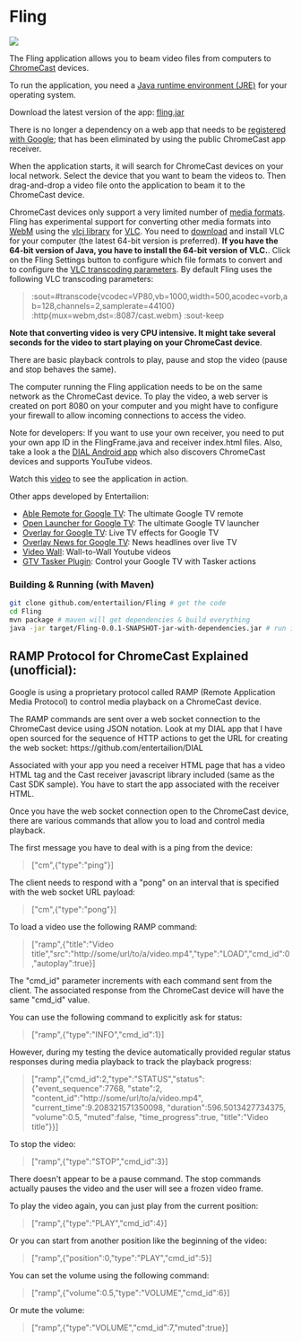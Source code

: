 Fling
=====

<p><img src="http://chromecast.entertailion.com/chromecastanimation100.gif"/></p>

<p>The Fling application allows you to beam video files from computers to <a href="https://www.google.com/intl/en/chrome/devices/chromecast/">ChromeCast</a> devices.</p>

<p>To run the application, you need a <a href="http://www.oracle.com/technetwork/java/javase/downloads/index.html">Java runtime environment (JRE)</a> for your operating system. </p>

<p>Download the latest version of the app: <a href="http://goo.gl/HAc9ex">fling.jar</a></p>

<p>There is no longer a dependency on a web app that needs to be <a href="https://developers.google.com/cast/whitelisting#whitelist-receiver">registered with Google</a>; that has been eliminated by using the public ChromeCast app receiver.</p>

<p>When the application starts, it will search for ChromeCast devices on your local network. Select the device that you want to beam the videos to.
Then drag-and-drop a video file onto the application to beam it to the ChromeCast device.</p>

<p>ChromeCast devices only support a very limited number of <a href="https://developers.google.com/cast/supported_media_types">media formats</a>.
Fling has experimental support for converting other media formats into <a href="http://en.wikipedia.org/wiki/WebM">WebM</a> using the <a href="https://github.com/caprica/vlcj">vlcj library</a> for <a href="http://www.videolan.org/index.html">VLC</a>. 
You need to <a href="http://www.videolan.org/vlc/#download">download</a> and install VLC for your computer (the latest 64-bit version is preferred). <b>If you have the 64-bit version of Java, you have to install the 64-bit version of VLC.</b>. Click on the Fling Settings button to configure which file formats to convert and
to configure the <a href="http://www.videolan.org/doc/streaming-howto/en/ch03.html#id346868">VLC transcoding parameters</a>. By default Fling uses the following VLC transcoding parameters:
<blockquote>
:sout=#transcode{vcodec=VP80,vb=1000,width=500,acodec=vorb,ab=128,channels=2,samplerate=44100} :http{mux=webm,dst=:8087/cast.webm} :sout-keep
</blockquote>
<b>Note that converting video is very CPU intensive. It might take several seconds for the video to start playing on your ChromeCast device</b>.
</p>

<p>There are basic playback controls to play, pause and stop the video (pause and stop behaves the same).</p>

<p>The computer running the Fling application needs to be on the same network as the ChromeCast device. 
To play the video, a web server is created on port 8080 on your computer and you might have to configure your firewall to allow incoming connections to access the video.</p>

<p>Note for developers: If you want to use your own receiver, you need to put your own app ID in the FlingFrame.java and receiver index.html files. Also, take a look a the <a href="https://github.com/entertailion/DIAL">DIAL Android app</a> which also discovers ChromeCast devices and supports YouTube videos.</p>

<p>Watch this <a href="http://youtu.be/fehncl0nTAE">video</a> to see the application in action.</p>

<p>Other apps developed by Entertailion:
<ul>
<li><a href="https://play.google.com/store/apps/details?id=com.entertailion.android.tvremote">Able Remote for Google TV</a>: The ultimate Google TV remote</li>
<li><a href="https://play.google.com/store/apps/details?id=com.entertailion.android.launcher">Open Launcher for Google TV</a>: The ultimate Google TV launcher</li>
<li><a href="https://play.google.com/store/apps/details?id=com.entertailion.android.overlay">Overlay for Google TV</a>: Live TV effects for Google TV</li>
<li><a href="https://play.google.com/store/apps/details?id=com.entertailion.android.overlaynews">Overlay News for Google TV</a>: News headlines over live TV</li>
<li><a href="https://play.google.com/store/apps/details?id=com.entertailion.android.videowall">Video Wall</a>: Wall-to-Wall Youtube videos</li>
<li><a href="https://play.google.com/store/apps/details?id=com.entertailion.android.tasker">GTV Tasker Plugin</a>: Control your Google TV with Tasker actions</li>
</ul>
</p>

### Building & Running (with Maven)

```bash
git clone github.com/entertailion/Fling # get the code
cd Fling
mvn package # maven will get dependencies & build everything
java -jar target/Fling-0.0.1-SNAPSHOT-jar-with-dependencies.jar # run it!
```


<p>
<h2>RAMP Protocol for ChromeCast Explained (unofficial):</h2>

Google is using a proprietary protocol called RAMP (Remote Application Media Protocol) to control media playback on a ChromeCast device.</p>

<p>The RAMP commands are sent over a web socket connection to the ChromeCast device using JSON notation.
Look at my DIAL app that I have open sourced for the sequence of HTTP actions to get the URL for creating the web socket: https://github.com/entertailion/DIAL</p>

<p>Associated with your app you need a receiver HTML page that has a video HTML tag and the Cast receiver javascript library included (same as the Cast SDK sample).
You have to start the app associated with the receiver HTML.</p>

<p>Once you have the web socket connection open to the ChromeCast device, there are various commands that allow you to load and control media playback.</p>

<p>The first message you have to deal with is a ping from the device: 
<blockquote>
["cm",{"type":"ping"}]
</blockquote>
The client needs to respond with a "pong" on an interval that is specified with the web socket URL payload: 
<blockquote>
["cm",{"type":"pong"}]
</blockquote>
</p>

<p>To load a video use the following RAMP command:
<blockquote>
["ramp",{"title":"Video title","src":"http://some/url/to/a/video.mp4","type":"LOAD","cmd_id":0,"autoplay":true}]
</blockquote>
</p>

<p>The "cmd_id" parameter increments with each command sent from the client. The associated response from the ChromeCast device will have the same "cmd_id" value.</p>

<p>You can use the following command to explicitly ask for status:
<blockquote>
["ramp",{"type":"INFO","cmd_id":1}]
</blockquote>
</p>

<p>However, during my testing the device automatically provided regular status responses during media playback to track the playback progress:
<blockquote>
["ramp",{"cmd_id":2,"type":"STATUS","status":{"event_sequence":7768, "state":2, "content_id":"http://some/url/to/a/video.mp4", "current_time":9.208321571350098, "duration":596.5013427734375, "volume":0.5, "muted":false, "time_progress":true, "title":"Video title"}}]
</blockquote>
</p>

<p>To stop the video:
<blockquote>
["ramp",{"type":"STOP","cmd_id":3}]
</blockquote>
</p>

<p>There doesn't appear to be a pause command. The stop commands actually pauses the video and the user will see a frozen video frame.</p>

<p>To play the video again, you can just play from the current position:
<blockquote>
["ramp",{"type":"PLAY","cmd_id":4}]
</blockquote>
</p>

<p>Or you can start from another position like the beginning of the video:
<blockquote>
["ramp",{"position":0,"type":"PLAY","cmd_id":5}]
</blockquote>
</p>

<p>You can set the volume using the following command:
<blockquote>
["ramp",{"volume":0.5,"type":"VOLUME","cmd_id":6}]
</blockquote>
</p>

<p>Or mute the volume:
<blockquote>
["ramp",{"type":"VOLUME","cmd_id":7,"muted":true}]
</blockquote>
</p>

